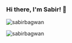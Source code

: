 ### Hi there, I'm Sabir! 👋 
<!-- 
<h1 align="center">Hi 👋, I'm Sabir Bagwan</h1>
<h3 align="center">A passionate Data Scientist from India</h3>
<h1 align="center">Hi, I'm Sabir</h1>
-->


<p><img align="center" src="https://github-readme-stats.vercel.app/api?username=sabirbagwan&show_icons=true&theme=transparent" alt="sabirbagwan" />
</p>
<p><img align="center" src="https://github-readme-stats.vercel.app/api/top-langs?username=sabirbagwan&show_icons=true&locale=en&layout=compact" alt="sabirbagwan" />

</p>



<!--
**sabirbagwan/sabirbagwan** is a ✨ _special_ ✨ repository because its `README.md` (this file) appears on your GitHub profile.

<p><img align="center"> 
![Sabir's Most used Languages](https://github-readme-stats.vercel.app/api/top-langs?username=sabirbagwan&show_icons=true&locale=en&layout=compact)
![Sabir's GitHub stats](https://github-readme-stats.vercel.app/api?username=sabirbagwan&show_icons=true&theme=transparent)
</p>
![Sabir's GitHub stats](https://github-readme-stats.vercel.app/api?username=sabirbagwan&show_icons=true&theme=transparent)



Here are some ideas to get you started:

- 🔭 I’m currently working on Python and Related Stuff

- 🌱 I’m currently learning Deep Learnin
- 👯 I’m looking to collaborate on Machine Learning
- 🤔 I’m looking for help with ...
- 💬 Ask me about ...
- 📫 How to reach me: ...
- 😄 Pronouns: ...
- ⚡ Fun fact: ...
-->
